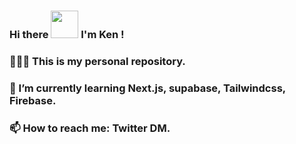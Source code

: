 
### Hi there <img src="https://user-images.githubusercontent.com/68226398/125245188-38254e80-e32b-11eb-8185-fb96b56f6811.gif" width="44px"> I'm Ken !
### 🧑🏻‍💻 This is my personal repository.
### 🌱 I’m currently learning Next.js, supabase, Tailwindcss, Firebase.
### 📫 How to reach me: Twitter DM.

<!--
**ken505/ken505** is a ✨ _special_ ✨ repository because its `README.md` (this file) appears on your GitHub profile.

Here are some ideas to get you started:

- 🔭 I’m currently working on ...
- 🌱 I’m currently learning ...
- 👯 I’m looking to collaborate on ...
- 🤔 I’m looking for help with ...
- 💬 Ask me about ...
- 📫 How to reach me: ...
- 😄 Pronouns: ...
- ⚡ Fun fact: ...
-->
